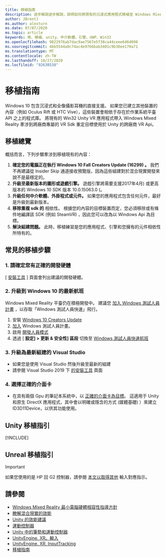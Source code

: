 ```yaml
---
title: 移植指南
description: 逐步解說逐步解說，說明如何將現有的沉浸式應用程式移植至 Windows Mixed Reality。
author: JBrentJ
ms.author: alexturn
ms.date: 07/07/2020
ms.topic: article
keywords: 埠、移植、unity、中介軟體、引擎、UWP、Win32
ms.openlocfilehash: 9822976ab7dac9ae7567e5f38ca44ceee646d098
ms.sourcegitcommit: 4bb5544a0c74ac4e9766bab3401c9b30ee170a71
ms.translationtype: MT
ms.contentlocale: zh-TW
ms.lasthandoff: 10/27/2020
ms.locfileid: "92638538"
---
```

# <a name="porting-guides"></a>移植指南

Windows 10 包含沉浸式和全像攝影耳機的直接支援。 如果您已建立其他裝置的內容（例如 Oculus Rift 或 HTC Vive），這些裝置會相依于存在於作業系統平臺 API 之上的程式庫。 將現有的 Win32 Unity VR 應用程式帶入 Windows Mixed Reality 牽涉到將廠商專屬的 VR Sdk 重定目標使用於 Unity 的跨廠商 VR Api。

## <a name="porting-overview"></a>移植總覽

概括而言，下列步驟牽涉到移植現有的內容：
1. **確定您的電腦正在執行 Windows 10 Fall Creators Update (16299) 。** 我們不再建議從 Insider Skip 通道接收預覽版，因為這些組建對於混合現實開發來說不是最穩定的。
2. **升級至最新版本的圖形或遊戲引擎。** 遊戲引擎將需要支援2017年4月) 或更高版本的 Windows 10 SDK 版本 10.0.15063.0 (。
3. **升級任何中介軟體、外掛程式或元件。** 如果您的應用程式包含任何元件，最好是升級到最新版本。
4. **移除重複 sdk 的** 相依性。 根據您的內容的目標裝置而定，您必須移除或有條件地編譯該 SDK (例如 SteamVR) ，因此您可以改為以 Windows Api 為目標。
5. **解決組建問題。** 此時，移植練習是您的應用程式、引擎和您擁有的元件相依性所特有的。

## <a name="common-porting-steps"></a>常見的移植步驟

### <a name="1-make-sure-you-have-the-right-development-hardware"></a>1. 請確定您有正確的開發硬體

[ [安裝工具](../install-the-tools.md#immersive-vr-headset-requirements) ] 頁面會列出建議的開發硬體。

### <a name="2-upgrade-to-the-latest-flight-of-windows-10"></a>2. 升級到 Windows 10 的最新航班

Windows Mixed Reality 平臺仍在積極開發中。 建議您 [加入 Windows 測試人員計畫](https://insider.windows.com/) ，以存取「Windows 測試人員快速」飛行。
1. 安裝 [Windows 10 Creators Update](https://www.microsoft.com/software-download/windows10)
2. [加入](https://insider.windows.com/) Windows 測試人員計畫。
3. 啟用 [開發人員模式](https://docs.microsoft.com/windows/uwp/get-started/enable-your-device-for-development)
4. 透過 [ **設定] > 更新 & 安全性] 區段** 切換至 [Windows 測試人員快速航班](https://blogs.technet.microsoft.com/uktechnet/2016/07/01/joining-insider-preview)

### <a name="3-upgrade-to-the-most-recent-build-of-visual-studio"></a>3. 升級為最新組建的 Visual Studio
* 如果您是使用 Visual Studio 然後升級至最新的組建
* 請參閱 Visual Studio 2019 下 [的安裝工具](../install-the-tools.md#installation-checklist) 頁面

### <a name="4-choose-the-correct-adapter"></a>4. 選擇正確的介面卡
* 在具有兩個 Gpu 的筆記本系統中，以 [正確的介面卡為目標](../native/rendering-in-directx.md#hybrid-graphics-pcs-and-mixed-reality-applications)。 這適用于 Unity 和原生 DirectX 應用程式，其中會以明確或隱含的方式 (媒體基礎) ）來建立 ID3D11Device，以供其功能使用。

## <a name="unity-porting-guidance"></a>Unity 移植指引

[!INCLUDE[](includes/unity-porting-guidance.md)]

## <a name="unreal-porting-guidance"></a>Unreal 移植指引

> [!IMPORTANT]
> 如果您使用的是 HP 回 G2 控制器，請參閱 [本文以取得其他](../unreal/unreal-reverb-g2-controllers.md) 輸入對應指示。

## <a name="see-also"></a>請參閱
* [Windows Mixed Reality 最小電腦硬體相容性指導方針](https://docs.microsoft.com/windows/mixed-reality/enthusiast-guide/windows-mixed-reality-minimum-pc-hardware-compatibility-guidelines)
* [瞭解混合現實的效能](../platform-capabilities-and-apis/understanding-performance-for-mixed-reality.md)
* [Unity 的效能建議](../unity/performance-recommendations-for-unity.md)
* [運動控制器](../../design/motion-controllers.md)
* [Unity 中的筆勢和運動控制器](../unity/gestures-and-motion-controllers-in-unity.md)
* [UnityEngine. XR。輸入](https://docs.unity3d.com/ScriptReference/XR.WSA.Input.InteractionManager.html)
* [UnityEngine. XR. InputTracking](https://docs.unity3d.com/ScriptReference/XR.InputTracking.html)
* [移植指南](porting-guides.md)